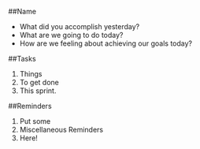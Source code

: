 ##Name
* What did you accomplish yesterday?
* What are we going to do today?
* How are we feeling about achieving our goals today?

##Tasks
1. Things
2. To get done
3. This sprint.

##Reminders
1. Put some
2. Miscellaneous Reminders
3. Here!
